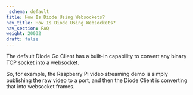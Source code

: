 ```yaml
---
_schema: default
title: How Is Diode Using Websockets?
nav_title: How Is Diode Using Websockets?
nav_section: FAQ
weight: 20032
draft: false
---
```

The default Diode Go Client has a built-in capability to convert any binary TCP socket into a websocket.

So, for example, the Raspberry Pi video streaming demo is simply publishing the raw video to a port, and then the Diode Client is converting that into websocket frames.
